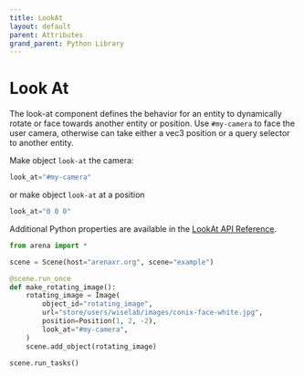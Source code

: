 ```yaml
---
title: LookAt
layout: default
parent: Attributes
grand_parent: Python Library
---
```


# Look At

The look-at component defines the behavior for an entity to dynamically rotate or face towards another entity or position. Use `#my-camera` to face the user camera, otherwise can take either a vec3 position or a query selector to another entity.

Make object `look-at` the camera:
```python
look_at="#my-camera"
```
or make object `look-at` at a position
```python
look_at="0 0 0"
```

Additional Python properties are available in the [LookAt API Reference](/content/python-api/attributes/look_at).

```python
from arena import *

scene = Scene(host="arenaxr.org", scene="example")

@scene.run_once
def make_rotating_image():
    rotating_image = Image(
        object_id="rotating_image",
        url="store/users/wiselab/images/conix-face-white.jpg",
        position=Position(1, 2, -2),
        look_at="#my-camera",
    )
    scene.add_object(rotating_image)

scene.run_tasks()
```
